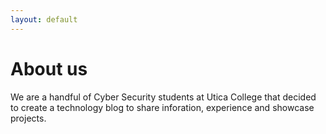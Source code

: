 ```yaml
---
layout: default
---
```


# About us
We are a handful of Cyber Security students at Utica College that decided to create a technology blog to share inforation, experience and showcase projects.  
